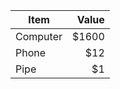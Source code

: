 <table>
<thead>
<tr>
  <th>Item</th>
  <th align="right">Value</th>
</tr>
</thead>
<tbody>
<tr>
  <td>Computer</td>
  <td align="right">$1600</td>
</tr>
<tr>
  <td>Phone</td>
  <td align="right">$12</td>
</tr>
<tr>
  <td>Pipe</td>
  <td align="right">$1</td>
</tr>
</tbody>
</table>

